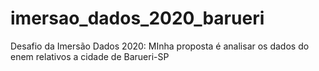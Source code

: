# imersao_dados_2020_barueri
Desafio da Imersão Dados 2020: MInha proposta é analisar os dados do enem relativos a cidade de Barueri-SP

